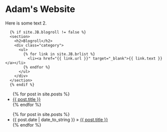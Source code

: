 # Adam's Website

Here is some text 2.


      {% if site.JB.blogroll != false %}
      <section>
        <h2>Blogroll</h2>
        <div class="category">
          <ul>
            {% for link in site.JB.brlist %}
              <li><a href="{{ link.url }}" target="_blank">{{ link.text }}</a></li>
            {% endfor %}
          </ul>
        </div>
      </section>
      {% endif %}
      
      
<ul>
  {% for post in site.posts %}
    <li>
      <a href="{{ post.url }}">{{ post.title }}</a>
    </li>
  {% endfor %}
</ul>

<ul class="posts">
  {% for post in site.posts %}
    <li><span>{{ post.date | date_to_string }}</span> &raquo; <a href="{{ BASE_PATH }}{{ post.url }}">{{ post.title }}</a></li>
  {% endfor %}
</ul>
